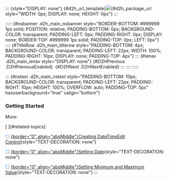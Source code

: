 ::: {style="DISPLAY: none"}
[](ms-xhelp:///?Id=d2h_url_template){#d2h_url_template}![](!package_url!){#d2h_package_url style="WIDTH: 0px; DISPLAY: none; HEIGHT: 0px"}
:::

::::: {#nsbanner .d2h_main_nsbanner style="BORDER-BOTTOM: #999999 1px solid; POSITION: relative; PADDING-BOTTOM: 0px; BACKGROUND-COLOR: transparent; PADDING-LEFT: 0px; PADDING-RIGHT: 0px; DISPLAY: none; BORDER-TOP: #999999 1px solid; PADDING-TOP: 0px; LEFT: 0px"}
:::: {#TitleRow .d2h_main_titlerow style="PADDING-BOTTOM: 4px; BACKGROUND-COLOR: transparent; PADDING-LEFT: 22px; WIDTH: 100%; PADDING-RIGHT: 10px; DISPLAY: none; PADDING-TOP: 4px"}
::: {#ienav .d2h_main_ienav style="DISPLAY: none"}
[](ms-xhelp:///?Id=2e0622ed-dcfc-41f0-aeb0-4456b4df6753){#D2HPrevious .D2HPreviousEnabled}  [](ms-xhelp:///?Id=b29d4a45-ba8d-4f5f-b6f7-c1cbb374dd40){#D2HNext .D2HNextEnabled}
:::
::::
:::::

::: {#nstext .d2h_main_nstext style="PADDING-BOTTOM: 10px; BACKGROUND-COLOR: transparent; PADDING-LEFT: 22px; PADDING-RIGHT: 10px; HEIGHT: 100%; OVERFLOW: auto; PADDING-TOP: 5px" hasuserbackground="true" valign="bottom"}
### Getting Started

More:

[ ]{#related-topics}

[![](../button.gif){border="0" align="absMiddle"}Creating DateTimeEdit Control](ms-xhelp:///?Id=a0dcaed5-0a90-4d83-8bb8-906d225088d4){style="TEXT-DECORATION: none"}

[![](../button.gif){border="0" align="absMiddle"}Setting Date](ms-xhelp:///?Id=1bf5ff2c-fa58-4cd0-9c93-67544607148c){style="TEXT-DECORATION: none"}

[![](../button.gif){border="0" align="absMiddle"}Setting Minimum and Maximum Value](ms-xhelp:///?Id=5ed5ce3e-afae-416c-bd97-1d36c749968a){style="TEXT-DECORATION: none"}
:::
